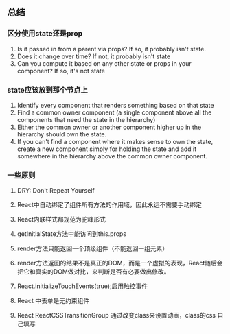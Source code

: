 ## 总结

### 区分使用state还是prop 
1. Is it passed in from a parent via props? If so, it probably isn't state.
2. Does it change over time? If not, it probably isn't state
3. Can you compute it based on any other state or props in your component? If so, it's not state

### state应该放到那个节点上
1. Identify every component that renders something based on that state
2. Find a common owner component (a single component above all the components that need the state in the hierarchy)
3. Either the common owner or another component higher up in the hierarchy should own the state.
4. If you can't find a component where it makes sense to own the state, create a new component simply for holding the state and add it somewhere in the hierarchy above the common owner component.

### 一些原则
1. DRY: Don't Repeat Yourself

1. React中自动绑定了组件所有方法的作用域，因此永远不需要手动绑定
2. React内联样式都规范为驼峰形式
3. getInitialState方法中能访问到this.props
4. render方法只能返回一个顶级组件（不能返回一组元素）
5. render方法返回的结果不是真正的DOM，而是一个虚拟的表现，React随后会把它和真实的DOM做对比，来判断是否有必要做出修改。
6. React.initializeTouchEvents(true);启用触控事件
7. React 中表单是无约束组件
8. React ReactCSSTransitionGroup 通过改变class来设置动画，class的css 自己填写
